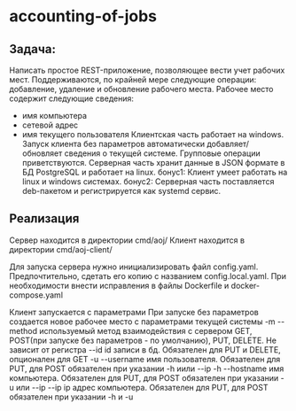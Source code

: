 # accounting-of-jobs

## Задача:

Написать простое REST-приложение, позволяющее вести учет рабочих мест.
Поддерживаются, по крайней мере следующие операции: добавление, удаление и обновление рабочего места.
Рабочее место содержит следующие сведения:
- имя компьютера
- сетевой адрес
- имя текущего пользователя
Клиентская часть работает на windows. Запуск клиента без параметров автоматически добавляет/обновляет сведения о текущей системе. Групповые операции приветствуются.
Серверная часть хранит данные в JSON формате в БД PostgreSQL и работает на linux.
бонус1:
Клиент умеет работать на linux и windows системах.
бонус2:
Серверная часть поставляется deb-пакетом и регистрируется как systemd сервис.

## Реализация

Сервер находится в директории cmd/aoj/
Клиент находится в директории cmd/aoj-client/

Для запуска сервера нужно инициализировать файл config.yaml. Предпочтительно, сдетать его копию с названием config.local.yaml. При необходимости внести исправления в файлы Dockerfile и docker-compose.yaml

Клиент запускается с параметрами
При запуске без параметров создается новое рабочее место с параметрами текущей системы
-m --method используемый метод взаимодействия с сервером GET, POST(при запуске без параметров - по умолчанию), PUT, DELETE. Не зависит от регистра
--id id записи в бд. Обязателен для PUT и DELETE, опционален для GET
-u --username имя пользователя. Обязателен для PUT, для POST обязателен при указании -h иили --ip
-h --hostname имя компьютера. Обязателен для PUT, для POST обязателен при указании -u или --ip
--ip ip адрес компьютера. Обязателен для PUT, для POST обязателен при указании -h и -u
